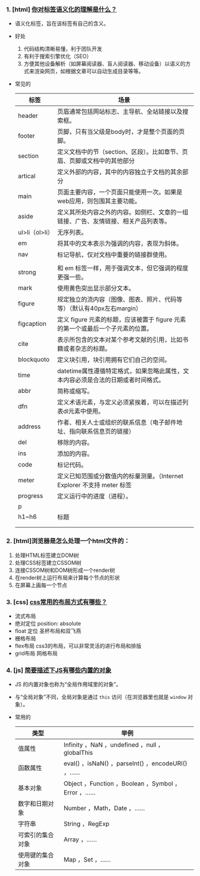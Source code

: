 ### 1. [html] [你对标签语义化的理解是什么？](https://github.com/haizlin/fe-interview/issues/31)

* 语义化标签，旨在该标签有自己的含义。

* 好处

  1. 代码结构清晰易懂，利于团队开发
  2. 有利于搜索引擎优化（SEO）
  3. 方便其他设备解析（如屏幕阅读器、盲人阅读器、移动设备）以语义的方式来渲染网页，如根据文章可以自动生成目录等等。

* 常见的

  | 标签           | 场景                                                         |
  | -------------- | ------------------------------------------------------------ |
  | header         | 页眉通常包括网站标志、主导航、全站链接以及搜索框。           |
  | footer         | 页脚，只有当父级是body时，才是整个页面的页脚。               |
  | section        | 定义文档中的节（section、区段）。比如章节、页眉、页脚或文档中的其他部分 |
  | artical        | 定义外部的内容，其中的内容独立于文档的其余部分               |
  | main           | 页面主要内容，一个页面只能使用一次。如果是web应用，则包围其主要功能。 |
  | aside          | 定义其所处内容之外的内容。如侧栏、文章的一组链接、广告、友情链接、相关产品列表等。 |
  | ul>li（ol>li） | 无序列表。                                                   |
  | em             | 将其中的文本表示为强调的内容，表现为斜体。                   |
  | nav            | 标记导航，仅对文档中重要的链接群使用。                       |
  |                |                                                              |
  | strong         | 和 em 标签一样，用于强调文本，但它强调的程度更强一些。       |
  | mark           | 使用黄色突出显示部分文本。                                   |
  | figure         | 规定独立的流内容（图像、图表、照片、代码等等）（默认有40px左右margin） |
  | figcaption     | 定义 figure 元素的标题，应该被置于 figure 元素的第一个或最后一个子元素的位置。 |
  | cite           | 表示所包含的文本对某个参考文献的引用，比如书籍或者杂志的标题。 |
  | blockquoto     | 定义块引用，块引用拥有它们自己的空间。                       |
  | time           | datetime属性遵循特定格式，如果忽略此属性，文本内容必须是合法的日期或者时间格式。 |
  | abbr           | 简称或缩写。                                                 |
  | dfn            | 定义术语元素，与定义必须紧挨着，可以在描述列表dl元素中使用。 |
  | address        | 作者、相关人士或组织的联系信息（电子邮件地址、指向联系信息页的链接） |
  | del            | 移除的内容。                                                 |
  | ins            | 添加的内容。                                                 |
  | code           | 标记代码。                                                   |
  | meter          | 定义已知范围或分数值内的标量测量。（Internet Explorer 不支持 meter 标签 |
  | progress       | 定义运行中的进度（进程）。                                   |
  | p              |                                                              |
  | h1~h6          | 标题                                                         |
  |                |                                                              |
  |                |                                                              |




### 2. [html]浏览器是怎么处理一个html文件的：

1. 处理HTML标签建立DOM树
2. 处理CSS标签建立CSSOM树
3. 连接CSSOM树和DOM树形成一个render树
4. 在render树上运行布局来计算每个节点的形状
5. 在屏幕上画每一个节点

### 3. [css] [css常用的布局方式有哪些？](https://github.com/haizlin/fe-interview/issues/32)

* 流式布局
* 绝对定位    position: absolute
* float 定位  圣杯布局和双飞燕
* 栅格布局
* flex布局 css3的布局，可以非常灵活的进行布局和排版
* grid布局 网格布局





### 4. [js] [简要描述下JS有哪些内置的对象](https://github.com/haizlin/fe-interview/issues/33)

* JS 的内置对象也称为“全局作用域里的对象”。

* 与“全局对象”不同，全局对象是通过 `this` 访问（在浏览器里也就是 `window` 对象）。

* 常用的

  | 类型             | 举例                                              |
  | ---------------- | ------------------------------------------------- |
  | 值属性           | Infinity ，NaN ，undefined ，null ，globalThis    |
  | 函数属性         | eval() ，isNaN() ，parseInt() ，encodeURI() ，……  |
  | 基本对象         | Object ，Function ，Boolean ，Symbol ，Error ，…… |
  | 数字和日期对象   | Number ，Math，Date ，……                          |
  | 字符串           | String ，RegExp                                   |
  | 可索引的集合对象 | Array ，……                                        |
  | 使用键的集合对象 | Map ，Set ，……                                    |

  





